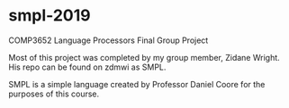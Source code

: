 # smpl-2019
COMP3652 Language Processors Final Group Project

Most of this project was completed by my group member, Zidane Wright. His repo can be found on zdmwi as SMPL.

SMPL is a simple language created by Professor Daniel Coore for the purposes of this course.
